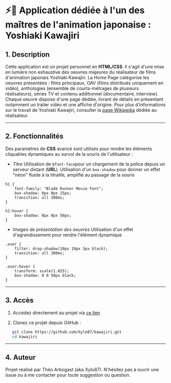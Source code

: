 
# ⚡🥷 Application dédiée à l'un des maîtres de l'animation japonaise : Yoshiaki Kawajiri

## 1. Description
Cette application est un projet personnel en **HTML/CSS**.
Il s'agit d'une mise en lumière non exhaustive des oeuvres majeures du réalisateur de films d'animation japonais Yoshiaki Kawajiri.
La Home Page catégorise les oeuvres présentées : films principaux, OAV (films distribués uniquement en vidéo), anthologies (ensemble de courts-métrages de plusieurs réalisateurs), séries TV et contenu additionnel (documentaire, interview).
Chaque oeuvre dispose d'une page dédiée, livrant de détails en présentant notamment un trailer vidéo et une affiche d'origine.
Pour plus d'informations sur le travail de Yoshiaki Kawajiri, consulter la [page Wikipedia](https://fr.wikipedia.org/wiki/Yoshiaki_Kawajiri) dédiée au réalisateur.

---

## 2. Fonctionnalités
Des paramètres de **CSS** avancé sont utilisés pour rendre les éléments cliquables dynamiques au survol de la souris de l'utilisateur :

- *Titre*
Utilisation de `@font-face`pour un chargement de la police depuis un serveur distant (**URL**).
Utilisation d'un `box-shadow` pour donner un effet "néon" fluide à la titraille, amplifié au passage de la souris

```
h1 {
    font-family: "Blade Runner Movie Font";
    box-shadow: 0px 0px 25px;
    transition: all 300ms;
}

h1:hover {
    box-shadow: 0px 0px 50px;
}
```

- *Images de présentation des oeuvres*
Utilisation d'un effet d'agrandissement pour rendre l'élément dynamique

```
.over {
    filter: drop-shadow(10px 10px 5px black);
    transition: all 300ms;
}

.over:hover {
    transform: scale(1.025);
    box-shadow: 0 0 50px black;
}
```

---

## 3. Accès
1. Accédez directement au projet via [ce lien](https://xylo87.github.io/kawajiri/)

2. Clonez ce projet depuis GitHub :
```bash
   git clone https://github.com/Xylo87/kawajiri.git
   cd kawajiri
```
---

## 4. Auteur
Projet réalisé par Théo Arbogast (aka Xylo87).
N'hésitez pas à ouvrir une issue ou à me contacter pour toute suggestion ou question.
